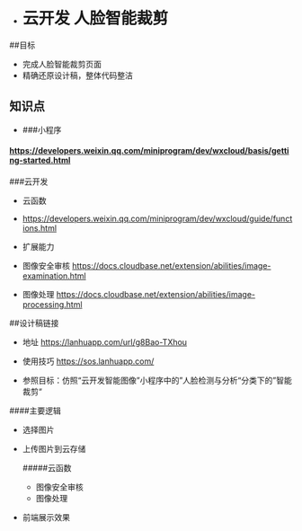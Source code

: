 - # 云开发 人脸智能裁剪


##目标

- 完成人脸智能裁剪页面
- 精确还原设计稿，整体代码整洁

## 知识点

- ###小程序

#### <https://developers.weixin.qq.com/miniprogram/dev/wxcloud/basis/getting-started.html>

###云开发

- 云函数
-  <https://developers.weixin.qq.com/miniprogram/dev/wxcloud/guide/functions.html>

- 扩展能力

- 图像安全审核 <https://docs.cloudbase.net/extension/abilities/image-examination.html>
- 图像处理 <https://docs.cloudbase.net/extension/abilities/image-processing.html>

##设计稿链接

- 地址 <https://lanhuapp.com/url/g8Bao-TXhou>
- 使用技巧 <https://sos.lanhuapp.com/>

- 参照目标：仿照“云开发智能图像”小程序中的”人脸检测与分析“分类下的”智能裁剪“

####主要逻辑

- 选择图片

- 上传图片到云存储

  #####云函数

  - 图像安全审核
  - 图像处理

- 前端展示效果